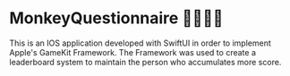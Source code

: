 # MonkeyQuestionnaire 🙈🙉🙊🍌

This is an IOS application developed with SwiftUI in order to implement Apple's GameKit Framework.
The Framework was used to create a leaderboard system to maintain the person who accumulates more score.
